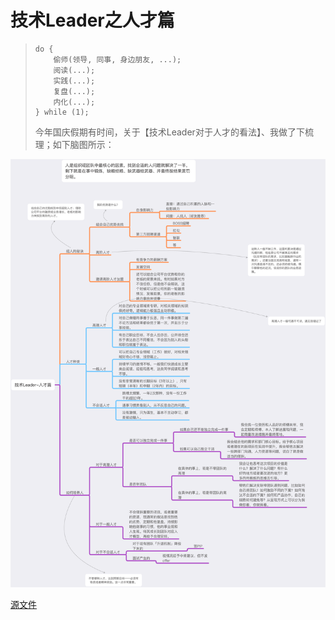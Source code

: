 # 技术Leader之人才篇

> ```
> do {
>     偷师(领导, 同事, 身边朋友, ...);
>     阅读(...);
>     实践(...);
>     复盘(...);
>     内化(...);
> } while (1);
> ```
>
> 今年国庆假期有时间，关于【技术Leader对于人才的看法】、我做了下梳理；如下脑图所示：



![](https://github.com/BrooksWon/Blogs/blob/master/manager/%E6%8A%80%E6%9C%AFLeader-%E4%BA%BA%E6%89%8D%E7%AF%87.png)



[源文件](https://github.com/BrooksWon/Blogs/tree/master/manager/%E6%8A%80%E6%9C%AFLeader-%E4%BA%BA%E6%89%8D%E7%AF%87.mindnode)

